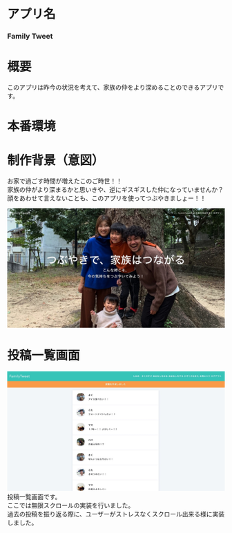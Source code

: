 # アプリ名
### Family Tweet

# 概要
このアプリは昨今の状況を考えて、家族の仲をより深めることのできるアプリです。  
# 本番環境

# 制作背景（意図）
お家で過ごす時間が増えたこのご時世！！  
家族の仲がより深まるかと思いきや、逆にギスギスした仲になっていませんか？  
顔をあわせて言えないことも、このアプリを使ってつぶやきましょー！！  

![メイン画像](8B7893F8-4430-4193-80F0-994827C74490_1_105_c.jpeg)

# 投稿一覧画面

![投稿一覧画像](6DB4F413-8017-4724-9D73-A9533F32B106_1_105_c.jpeg)
投稿一覧画面です。  
ここでは無限スクロールの実装を行いました。  
過去の投稿を振り返る際に、ユーザーがストレスなくスクロール出来る様に実装しました。  


